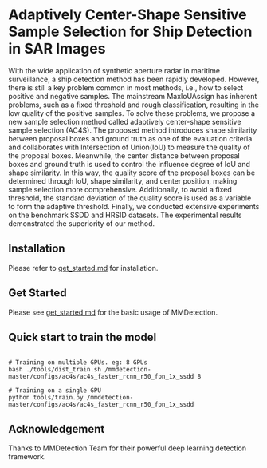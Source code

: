# Adaptively Center-Shape Sensitive Sample Selection for Ship Detection in SAR Images

With the wide application of synthetic aperture radar in maritime surveillance, a ship detection method has been rapidly developed. However, there is still a key problem common in most methods, i.e., how to select positive and negative samples. The mainstream MaxIoUAssign has inherent problems, such as a fixed threshold and rough classification, resulting in the low quality of the positive samples. To solve these problems, we propose a new sample selection method called adaptively center-shape sensitive sample selection (AC4S). The proposed method introduces shape similarity between proposal boxes and ground truth as one of the evaluation criteria and collaborates with Intersection of Union(IoU) to measure the quality of the proposal boxes. Meanwhile, the center distance between proposal boxes and ground truth is used to control the influence degree of IoU and shape similarity. In this way, the quality score of the proposal boxes can be determined through IoU, shape similarity, and center position, making sample selection more comprehensive. Additionally, to avoid a fixed threshold, the standard deviation of the quality score is used as a variable to form the adaptive threshold. Finally, we conducted extensive experiments on the benchmark SSDD and HRSID datasets. The experimental results demonstrated the superiority of our method.


## Installation

Please refer to [get_started.md](docs/get_started.md) for installation.

## Get Started

Please see [get_started.md](docs/get_started.md) for the basic usage of MMDetection.

## Quick start to train the model

```

# Training on multiple GPUs. eg: 8 GPUs
bash ./tools/dist_train.sh /mmdetection-master/configs/ac4s/ac4s_faster_rcnn_r50_fpn_1x_ssdd 8

# Training on a single GPU
python tools/train.py /mmdetection-master/configs/ac4s/ac4s_faster_rcnn_r50_fpn_1x_ssdd

```

## Acknowledgement

Thanks to MMDetection Team for their powerful deep learning detection framework.


